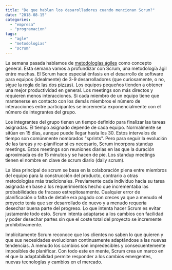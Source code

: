 ```yaml
---
title: "De que hablan los desarolladores cuando mencionan Scrum?"
date: "2018-08-15"
categories: 
  - "empresa"
  - "programacion"
tags: 
  - "agle"
  - "metodologias"
  - "scrum"
---
```


La semana pasada hablamos de [metodologías ágiles](https://rocreguant.com/que-son-las-metodologias-de-desarrollo-agiles/1347) como concepto general. Esta semana vamos a profundizar con Scrum, una metodología ágil entre muchas. El Scrum hace especial énfasis en el desarrollo de software para equipos (idealmente) de 3-9 desarrolladores (que curiosamente, o no, sigue [la regla de las dos pizzas](http://www.businessinsider.com/amazon-ceo-jeff-bezos-two-pizza-rule-productive-meetings-2017-6?r=US&IR=T&IR=T)). Los equipos pequeños tienden a obtener una mejor productividad en general. Los meetings son más directos y requieren menos interacciones. Si cada miembro de un equipo tiene que mantenerse en contacto con los demás miembros el número de interacciones entre participantes se incrementa exponencialmente con el número de integrantes del grupo.

Los integrantes del grupo tienen un tiempo definido para finalizar las tareas asignadas. El tiempo asignado depende de cada equipo. Normalmente se sitúan en 15 días, aunque puede llegar hasta los 30. Estos intervalos de tiempo son comúnmente nombrados "sprints". Pero para seguir la evolución de las tareas y re-planificar si es necesario, Scrum incorpora standup meetings. Estos meetings son reuniones diarias en las que la duración aproximada es de 15 minutos y se hacen de pie. Los standup meetings tienen el nombre en clave de scrum diario (daily scrum).

La idea principal de scrum se basa en la colaboración plena entre miembros del equipo para la construcción del producto, contrario a otras metodologías más tradicionales. Previamente cada individuo hacia su tarea asignada en base a los requerimientos hecho que incrementaba las probabilidades de fracaso estrepitosamente. Cualquier error de planificación o falta de detalle era pagado con creces ya que a menudo el proyecto tenía que ser desarrollado de nuevo y a menudo requería desechar buena parte del progreso. Lo que intenta hacer Scrum es evitar justamente todo esto. Scrum intenta adaptarse a los cambios con facilidad y poder desechar partes sin que el coste total del proyecto se incremente prohibitivamente.

Implícitamente Scrum reconoce que los clientes no saben lo que quieren y que sus necesidades evolucionan continuamente adaptándose a las nuevas tendencias. A menudo los cambios son impredecibles y consecuentemente imposibles de planificar. Con todo este en mente, Scrum crea un marco en el que la adaptabilidad permite responder a los cambios emergentes, nuevas tecnologías y cambios en el mercado.
